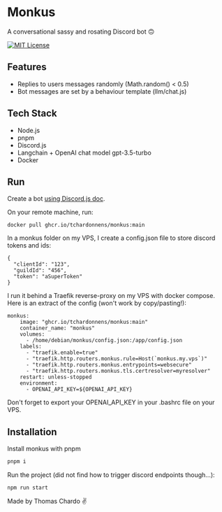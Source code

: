 
# Monkus

A conversational sassy and rosating Discord bot 🙃




[![MIT License](https://img.shields.io/badge/License-MIT-green.svg)](https://choosealicense.com/licenses/mit/)


## Features

- Replies to users messages randomly (Math.random() < 0.5)
- Bot messages are set by a behaviour template (llm/chat.js)


## Tech Stack

- Node.js
- pnpm
- Discord.js
- Langchain + OpenAI chat model gpt-3.5-turbo
- Docker

## Run

Create a bot [using Discord.js doc](https://discordjs.guide/preparations/setting-up-a-bot-application.html#creating-your-bot).

On your remote machine, run:
```
docker pull ghcr.io/tchardonnens/monkus:main
```

In a monkus folder on my VPS, I create a config.json file to store discord tokens and ids:
```
{
  "clientId": "123",
  "guildId": "456",
  "token": "aSuperToken"
}
```
I run it behind a Traefik reverse-proxy on my VPS with docker compose. Here is an extract of the config (won't work by copy/pasting!):

```
monkus:
    image: "ghcr.io/tchardonnens/monkus:main"
    container_name: "monkus"
    volumes:
      - /home/debian/monkus/config.json:/app/config.json
    labels:
      - "traefik.enable=true"
      - "traefik.http.routers.monkus.rule=Host(`monkus.my.vps`)"
      - "traefik.http.routers.monkus.entrypoints=websecure"
      - "traefik.http.routers.monkus.tls.certresolver=myresolver"
    restart: unless-stopped
    environment:
      - OPENAI_API_KEY=${OPENAI_API_KEY}
```


Don't forget to export your OPENAI_API_KEY in your .bashrc file on your VPS.
## Installation

Install monkus with pnpm

```bash
pnpm i
```

Run the project (did not find how to trigger discord endpoints though...):

```
npm run start
```
Made by Thomas Chardo ✌️
